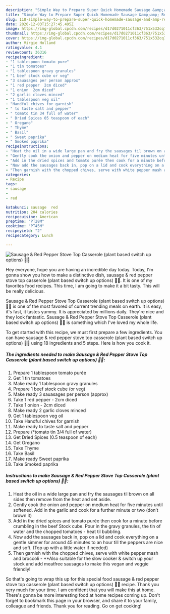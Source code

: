 ```yaml
---
description: "Simple Way to Prepare Super Quick Homemade Sausage &amp;amp; Red Pepper Stove Top Casserole (plant based switch up options) 🥘🌱"
title: "Simple Way to Prepare Super Quick Homemade Sausage &amp;amp; Red Pepper Stove Top Casserole (plant based switch up options) 🥘🌱"
slug: 118-simple-way-to-prepare-super-quick-homemade-sausage-and-amp-red-pepper-stove-top-casserole-plant-based-switch-up-options
date: 2020-12-03T15:27:45.495Z
image: https://img-global.cpcdn.com/recipes/d17d0271011cf363/751x532cq70/sausage-red-pepper-stove-top-casserole-plant-based-switch-up-options-🥘🌱-recipe-main-photo.jpg
thumbnail: https://img-global.cpcdn.com/recipes/d17d0271011cf363/751x532cq70/sausage-red-pepper-stove-top-casserole-plant-based-switch-up-options-🥘🌱-recipe-main-photo.jpg
cover: https://img-global.cpcdn.com/recipes/d17d0271011cf363/751x532cq70/sausage-red-pepper-stove-top-casserole-plant-based-switch-up-options-🥘🌱-recipe-main-photo.jpg
author: Virgie Holland
ratingvalue: 4.1
reviewcount: 36316
recipeingredient:
- "1 tablespoon tomato pure"
- "1 tin tomatoes"
- "1 tablespoon gravy granules"
- "1 beef stock cube or veg"
- "3 sauasages per person approx"
- "1 red pepper  2cm diced"
- "1 onion  2cm diced"
- "2 garlic cloves minced"
- "1 tablespoon veg oil"
- "Handful chives for garnish"
- " to taste salt and pepper"
- " tomato tin 34 full of water"
- " Dried Spices 05 teaspoon of each"
- " Oregano"
- " Thyme"
- " Basil"
- " Sweet paprika"
- " Smoked paprika"
recipeinstructions:
- "Heat the oil in a wide large pan and fry the sausages til brown on all sides then remove from the heat and set aside."
- "Gently cook the onion and pepper on medium heat for five minutes until softened. Add in the garlic and cook for a further minute or two (don’t brown it)"
- "Add in the dried spices and tomato purée then cook for a minute before crumbling in the beef Stock cube. Pour in the gravy granules, the tin of water and the chopped tomatoes - heat til bubbling."
- "Now add the sausages back in, pop on a lid and cook everything on a gentle simmer for around 45 minutes to an hour till the peppers are nice and soft. (Top up with a little water if needed)"
- "Then garnish with the chopped chives, serve with white pepper mash and broccoli  **Also suitable for the slow cooker &amp; switch up your stock and add meatfree sausages to make this vegan and veggie friendly!"
categories:
- Recipe
tags:
- sausage
- 
- red

katakunci: sausage  red 
nutrition: 204 calories
recipecuisine: American
preptime: "PT28M"
cooktime: "PT45M"
recipeyield: "2"
recipecategory: Lunch

---
```



![Sausage &amp; Red Pepper Stove Top Casserole (plant based switch up options) 🥘🌱](https://img-global.cpcdn.com/recipes/d17d0271011cf363/751x532cq70/sausage-red-pepper-stove-top-casserole-plant-based-switch-up-options-🥘🌱-recipe-main-photo.jpg)

Hey everyone, hope you are having an incredible day today. Today, I'm gonna show you how to make a distinctive dish, sausage &amp; red pepper stove top casserole (plant based switch up options) 🥘🌱. It is one of my favorites food recipes. This time, I am going to make it a bit tasty. This will be really delicious.



Sausage &amp; Red Pepper Stove Top Casserole (plant based switch up options) 🥘🌱 is one of the most favored of current trending meals on earth. It is easy, it's fast, it tastes yummy. It is appreciated by millions daily. They're nice and they look fantastic. Sausage &amp; Red Pepper Stove Top Casserole (plant based switch up options) 🥘🌱 is something which I've loved my whole life.


To get started with this recipe, we must first prepare a few ingredients. You can have sausage &amp; red pepper stove top casserole (plant based switch up options) 🥘🌱 using 18 ingredients and 5 steps. Here is how you cook it.

<!--inarticleads1-->

##### The ingredients needed to make Sausage &amp; Red Pepper Stove Top Casserole (plant based switch up options) 🥘🌱:

1. Prepare 1 tablespoon tomato purée
1. Get 1 tin tomatoes
1. Make ready 1 tablespoon gravy granules
1. Prepare 1 beef stock cube (or veg)
1. Make ready 3 sauasages per person (approx)
1. Take 1 red pepper - 2cm diced
1. Take 1 onion - 2cm diced
1. Make ready 2 garlic cloves minced
1. Get 1 tablespoon veg oil
1. Take Handful chives for garnish
1. Make ready  to taste salt and pepper
1. Prepare  (*tomato tin 3/4 full of water)
1. Get  Dried Spices (0.5 teaspoon of each)
1. Get  Oregano
1. Take  Thyme
1. Take  Basil
1. Make ready  Sweet paprika
1. Take  Smoked paprika




<!--inarticleads2-->

##### Instructions to make Sausage &amp; Red Pepper Stove Top Casserole (plant based switch up options) 🥘🌱:

1. Heat the oil in a wide large pan and fry the sausages til brown on all sides then remove from the heat and set aside.
1. Gently cook the onion and pepper on medium heat for five minutes until softened. Add in the garlic and cook for a further minute or two (don’t brown it)
1. Add in the dried spices and tomato purée then cook for a minute before crumbling in the beef Stock cube. Pour in the gravy granules, the tin of water and the chopped tomatoes - heat til bubbling.
1. Now add the sausages back in, pop on a lid and cook everything on a gentle simmer for around 45 minutes to an hour till the peppers are nice and soft. (Top up with a little water if needed)
1. Then garnish with the chopped chives, serve with white pepper mash and broccoli  - **Also suitable for the slow cooker &amp; switch up your stock and add meatfree sausages to make this vegan and veggie friendly!




So that's going to wrap this up for this special food sausage &amp; red pepper stove top casserole (plant based switch up options) 🥘🌱 recipe. Thank you very much for your time. I am confident that you will make this at home. There's gonna be more interesting food at home recipes coming up. Don't forget to bookmark this page in your browser, and share it to your family, colleague and friends. Thank you for reading. Go on get cooking!
